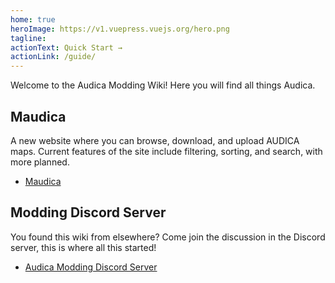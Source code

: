 ```yaml
---
home: true
heroImage: https://v1.vuepress.vuejs.org/hero.png
tagline: 
actionText: Quick Start →
actionLink: /guide/
---
```


Welcome to the Audica Modding Wiki! Here you will find all things Audica.

## Maudica

A new website where you can browse, download, and upload AUDICA maps. Current features of the site include filtering, sorting, and search, with more planned.

* [Maudica](https://maudica.com/)

## Modding Discord Server

You found this wiki from elsewhere? Come join the discussion in the Discord server, this is where all this started!

* [Audica Modding Discord Server](https://discord.gg/cakQUt5)
